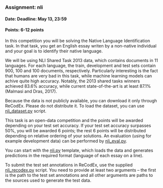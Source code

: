 ### Assignment: nli
#### Date: Deadline: May 13, 23:59
#### Points: 6-12 points

In this competition you will be solving the Native Language Identification
task. In that task, you get an English essay writen by a non-native individual
and your goal is to identify their native language.

We will be using NLI Shared Task 2013 data, which contains documents in 11
languages. For each language, the train, development and test sets contain
900, 100 and 100 documents, respectively. Particularly interesting is the fact
that humans are very bad in this task, while machine learning models can achive
quite high accuracy. Notably, the 2013 shared tasks winners achieved 83.6%
accuracy, while current state-of-the-art is at least 87.1% (Malmasi and Dras,
2017).

Because the data is not publicly available, you can download it only through
ReCodEx. Please do not distribute it. To load the dataset, you can use
[nli_dataset.py](https://github.com/ufal/npfl114/tree/master/labs/10/nli_dataset.py)
script.

This task is an open-data competition and the points will be awarded depending on your
test set accuracy. If your test set accuracy surpasses 50%, you will be
awarded 6 points; the rest 6 points will be distributed depending on relative
ordering of your solutions. An evaluation (using for example development data)
can be performed by [nli_eval.py](https://github.com/ufal/npfl114/tree/master/labs/10/nli_eval.py).

You can start with the
[nli.py](https://github.com/ufal/npfl114/tree/master/labs/10/nli.py)
template, which loads the data and generates predictions in the required format
(language of each essay on a line).

To submit the test set annotations in ReCodEx, use the supplied
[nli_recodex.py](https://github.com/ufal/npfl114/tree/master/labs/10/nli_recodex.py)
script. You need to provide at least two arguments – the first is the path to
the test set annotations and all other arguments are paths to the sources used
to generate the test data.
